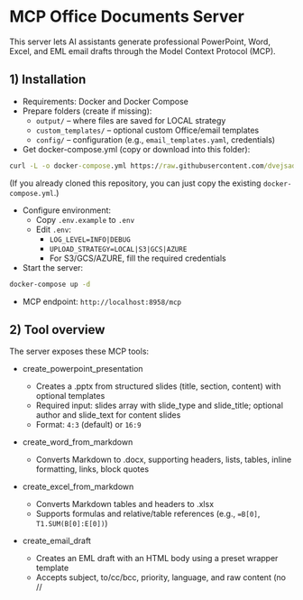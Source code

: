 # MCP Office Documents Server

This server lets AI assistants generate professional PowerPoint, Word, Excel, and EML email drafts through the Model Context Protocol (MCP).

## 1) Installation

- Requirements: Docker and Docker Compose
- Prepare folders (create if missing):
  - `output/` – where files are saved for LOCAL strategy
  - `custom_templates/` – optional custom Office/email templates
  - `config/` – configuration (e.g., `email_templates.yaml`, credentials)
- Get docker-compose.yml (copy or download into this folder):
```cmd
curl -L -o docker-compose.yml https://raw.githubusercontent.com/dvejsada/mcp-ms-office-docs/main/docker-compose.yml
```
  (If you already cloned this repository, you can just copy the existing `docker-compose.yml`.)
- Configure environment:
  - Copy `.env.example` to `.env`
  - Edit `.env`:
    - `LOG_LEVEL=INFO|DEBUG`
    - `UPLOAD_STRATEGY=LOCAL|S3|GCS|AZURE`
    - For S3/GCS/AZURE, fill the required credentials
- Start the server:
```bash
docker-compose up -d
```
- MCP endpoint: `http://localhost:8958/mcp`


## 2) Tool overview

The server exposes these MCP tools:

- create_powerpoint_presentation
  - Creates a .pptx from structured slides (title, section, content) with optional templates
  - Required input: slides array with slide_type and slide_title; optional author and slide_text for content slides
  - Format: `4:3` (default) or `16:9`

- create_word_from_markdown
  - Converts Markdown to .docx, supporting headers, lists, tables, inline formatting, links, block quotes

- create_excel_from_markdown
  - Converts Markdown tables and headers to .xlsx
  - Supports formulas and relative/table references (e.g., `=B[0]`, `T1.SUM(B[0]:E[0])`)

- create_email_draft
  - Creates an EML draft with an HTML body using a preset wrapper template
  - Accepts subject, to/cc/bcc, priority, language, and raw content (no <html>/<body>/<style>)

Dynamic email tools (optional):
- If `config/email_templates.yaml` exists, each entry is registered as its own email-draft tool at startup. See below for details.

Outputs:
- LOCAL: files saved to `output/` and reported back
- S3/GCS/AZURE: a time-limited download link is returned (TTL via `SIGNED_URL_EXPIRES_IN`)

## 3) Custom templates

You can provide custom templates for PowerPoint, Word, and email.

Place files in `custom_templates/`.

- PowerPoint: `custom_pptx_template_4_3.pptx`, `custom_pptx_template_16_9.pptx`

- Word: `custom_docx_template.docx`

- Email wrapper : `custom_email_template.html` - base your template on `default_templates/default_email_template.html`

Dynamic email templates (optional):

- Create `config/email_templates.yaml` and reference HTML files by filename only (no paths).
- Example entry:
```yaml
templates:
  - name: welcome_email
    description: Welcome email with optional promo code
    html_path: welcome_email.html  # file must exist in custom_templates/ or default_templates/
    annotations:
      title: Welcome Email
    args:
      - name: subject
        type: string
        required: true
      - name: first_name
        type: string
        required: true
      - name: promo_code
        type: string
        required: false
```
- Minimal example HTML (place in `custom_templates/welcome_email.html`):
```html
<!DOCTYPE html>
<html lang="en">
<head>
  <meta charset="UTF-8" />
  <title>{{subject}}</title>
</head>
<body>
  <h2>Welcome {{first_name}}!</h2>
  <p>We’re excited to have you on board.</p>
  {{{promo_code_block}}}
  <p>Regards,<br/>Support Team</p>
</body>
</html>
```
- Subject, to, cc, bcc, priority, and language are handled automatically and added to each template tool.
- Tip: use `{{variable}}` for escaped text; `{{{variable}}}` for raw HTML
